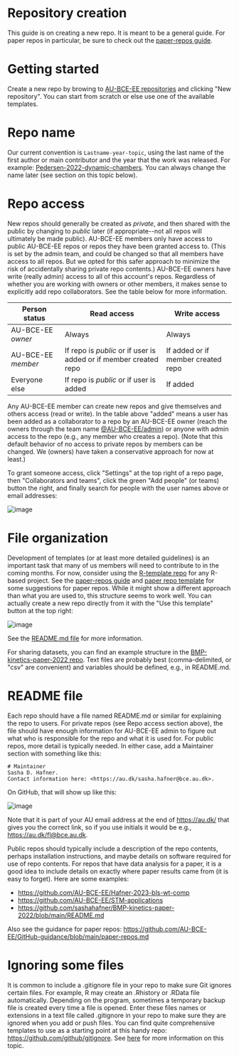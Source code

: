 # Repository creation
This guide is on creating a new repo.
It is meant to be a general guide.
For paper repos in particular, be sure to check out the [paper-repos guide](https://github.com/AU-BCE-EE/GitHub-guidance/blob/main/paper-repos.md).

# Getting started
Create a new repo by browing to [AU-BCE-EE repositories](https://github.com/orgs/AU-BCE-EE/repositories) and clicking "New repository".
You can start from scratch or else use one of the available templates.

# Repo name
Our current convention is `Lastname-year-topic`, using the last name of the first author or main contributor and the year that the work was released. 
For example: [Pedersen-2022-dynamic-chambers](https://github.com/AU-BCE-EE/Pedersen-2022-dynamic-chambers).
You can always change the name later (see section on this topic below).

# Repo access
New repos should generally be created as *private*, and then shared with the public by changing to *public* later (if appropriate--not all repos will ultimately be made public).
AU-BCE-EE members only have access to public AU-BCE-EE repos or repos they have been granted access to. 
(This is set by the admin team, and could be changed so that all members have access to all repos. But we opted for this safer approach to minimize the risk of accidentally sharing private repo contents.)
AU-BCE-EE owners have write (really admin) access to all of this account's repos.
Regardless of whether you are working with owners or other members, it makes sense to explicitly add repo collaborators.
See the table below for more information.

| Person status      | Read access         | Write access|
|---------------     |-------------        |-------------|
| AU-BCE-EE *owner*  | Always              | Always      |
| AU-BCE-EE *member* | If repo is *public* or if user is added or if member created repo | If added or if member created repo   |
| Everyone else      | If repo is *public* or if user is added | If added    |

Any AU-BCE-EE member can create new repos and give themselves and others access (read or write). 
In the table above "added" means a user has been added as a collaborator to a repo by an AU-BCE-EE owner (reach the owners through the team name [@AU-BCE-EE/admin](https://github.com/orgs/AU-BCE-EE/teams/admin)) or anyone with admin access to the repo (e.g., any member who creates a repo).
(Note that this default behavior of no access to private repos by members can be changed.
We (owners) have taken a conservative approach for now at least.)

To grant someone access, click "Settings" at the top right of a repo page, then "Collaborators and teams", click the green "Add people" (or teams) button the right, and finally search for people with the user names above or email addresses:

![image](https://user-images.githubusercontent.com/35272876/206227003-3fdc3dd5-641d-4fcd-845f-54e0d67888b3.png)

# File organization
Development of templates (or at least more detailed guidelines) is an important task that many of us members will need to contribute to in the coming months.
For now, consider using the [R-template repo](https://github.com/sashahafner/R-template) for any R-based project. 
See the [paper-repos guide](https://github.com/AU-BCE-EE/GitHub-guidance/blob/main/paper-repos.md) and [paper repo template](https://github.com/AU-BCE-EE/template-paper) for some suggestions for paper repos.
While it might show a different approach than what you are used to, this structure seems to work well.
You can actually create a new repo directly from it with the "Use this template" button at the top right:

![image](https://user-images.githubusercontent.com/35272876/199021638-e1ac10ec-265a-41b4-a9c0-c5ad2017ccbb.png)

See the [README.md file](https://github.com/sashahafner/R-template/blob/main/README.md) for more information.

For sharing datasets, you can find an example structure in the [BMP-kinetics-paper-2022 repo](https://github.com/sashahafner/BMP-kinetics-paper-2022).
Text files are probably best (comma-delimited, or "csv" are convenient) and variables should be defined, e.g., in README.md.

# README file
Each repo should have a file named README.md or similar for explaining the repo to users. 
For private repos (see Repo access section above), the file should have enough information for AU-BCE-EE admin to figure out what who is responsible for the repo and what it is used for.
For public repos, more detail is typically needed. 
In either case, add a Maintainer section with something like this:

```
# Maintainer
Sasha D. Hafner.
Contact information here: <https://au.dk/sasha.hafner@bce.au.dk>.
```

On GitHub, that will show up like this:

![image](https://user-images.githubusercontent.com/35272876/229759816-82f71b3d-1976-4ab5-81a8-c0979beaba18.png)

Note that it is part of your AU email address at the end of <https://au.dk/> that gives you the correct link, so if you use initials it would be e.g., <https://au.dk/fl@bce.au.dk>.

Public repos should typically include a description of the repo contents, perhaps installation instructions, and maybe details on software required for use of repo contents. For repos that have data analysis for a paper, it is a good idea to include details on exactly where paper results came from (it is easy to forget). 
Here are some examples:

* <https://github.com/AU-BCE-EE/Hafner-2023-bls-wt-comp>
* <https://github.com/AU-BCE-EE/STM-applications>
* <https://github.com/sashahafner/BMP-kinetics-paper-2022/blob/main/README.md>

Also see the guidance for paper repos: <https://github.com/AU-BCE-EE/GitHub-guidance/blob/main/paper-repos.md>

# Ignoring some files
It is common to include a .gitignore file in your repo to make sure Git ignores certain files.
For example, R may create an .Rhistory or .RData file automatically.
Depending on the program, sometimes a temporary backup file is created every time a file is opened. 
Enter these files names or extensions in a text file called .gitignore in your repo to make sure they are ignored when you add or push files.
You can find quite comprehensive templates to use as a starting point at this handy repo: <https://github.com/github/gitignore>.
See [here](https://docs.github.com/en/get-started/getting-started-with-git/ignoring-files) for more information on this topic.

